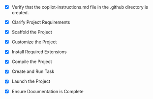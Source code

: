 <!-- Use this file to provide workspace-specific custom instructions to Copilot. For more details, visit https://code.visualstudio.com/docs/copilot/copilot-customization#_use-a-githubcopilotinstructionsmd-file -->
- [x] Verify that the copilot-instructions.md file in the .github directory is created.

- [x] Clarify Project Requirements
	<!-- Project: NPM package for React template with React Router and Tailwind CSS in Vite setup -->

- [x] Scaffold the Project
	<!-- Created npm package structure with CLI tool, template files, and all necessary configurations -->

- [x] Customize the Project
	<!-- Created complete React template with Vite, React Router, Tailwind CSS, and example components -->

- [x] Install Required Extensions
	<!-- No extensions needed for npm package development -->

- [x] Compile the Project
	<!-- Dependencies installed successfully and CLI tool tested -->

- [x] Create and Run Task
	<!-- No tasks needed for npm package - this is a CLI tool -->

- [x] Launch the Project
	<!-- CLI tool is ready to use - no launch needed -->

- [x] Ensure Documentation is Complete
	<!-- README.md and copilot-instructions.md are complete -->
